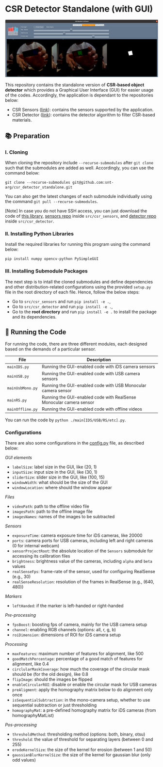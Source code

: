 # CSR Detector Standalone (with GUI)

![Demo](docs/demo.png "Demo")

This repository contains the standalone version of **CSR-based object detector** which provides a Graphical User Interface (GUI) for easier usage of the codes. Accordingly, the application is dependant to the repositories below:

- CSR Sensors ([link](https://github.com/snt-arg/csr_sensors)): contains the sensors supported by the application.
- CSR Detector ([link](https://github.com/snt-arg/csr_detector)): contains the detector algorithm to filter CSR-based materials.

## 📚 Preparation

### I. Cloning

When cloning the repository include `--recurse-submodules` after `git clone` such that the submodules are added as well. Accordingly, you can use the command below:

```
git clone --recurse-submodules git@github.com:snt-arg/csr_detector_standalone.git
```

You can also get the latest changes of each submodule individually using the command `git pull --recurse-submodules`.

[Note] In case you do not have SSH access, you can just download the code of [this library](https://github.com/snt-arg/csr_detector_standalone), [sensors repo](https://github.com/snt-arg/csr_sensors) inside `src/csr_sensors`, and [detector repo](https://github.com/snt-arg/csr_detector) inside `src/csr_detector`.

### II. Installing Python Libraries

Install the required libraries for running this program using the command below:

```
pip install numpy opencv-python PySimpleGUI
```

### III. Installing Submodule Packages

The next step is to intall the cloned submodules and define dependencies and other distribution-related configurations using the provided `setup.py` file in the root directory of each file. Hence, follow the below steps:

- Go to `src/csr_sensors` and run `pip install -e .`,
- Go to `src/csr_detector` and run `pip install -e .`,
- Go to the **root directory** and run `pip install -e .` to install the package and its dependencies.

## 🚀 Running the Code

For running the code, there are three different modules, each designed based on the demands of a particular sensor.

| File             | Description                                                         |
| ---------------- | ------------------------------------------------------------------- |
| `mainIDS.py`     | Running the GUI-enabled code with iDS camera sensors                |
| `mainUSB.py`     | Running the GUI-enabled code with USB camera sensors                |
| `mainUsbMono.py` | Running the GUI-enabled code with USB Monocular camera sensor       |
| `mainRS.py`      | Running the GUI-enabled code with RealSense Monocular camera sensor |
| `mainOffline.py` | Running the GUI-enabled code with offline videos                    |

You can run the code by `python ./main[IDS/USB/RS/etc].py`.

### Configurations

There are also some configurations in the [config.py](config.py) file, as described below:

_GUI elements_

- `labelSize`: label size in the GUI, like (20, 1)
- `inputSize`: input size in the GUI, like (30, 1)
- `sliderSize`: slider size in the GUI, like (100, 15)
- `windowWidth`: what should be the size of the GUI
- `windowLocation`: where should the window appear

_Files_

- `videoPath`: path to the offline video file
- `imagesPath`: path to the offline image file
- `imagesNames`: names of the images to be subtracted

_Sensors_

- `exposureTime`: camera exposure time for iDS cameras, like 20000
- `ports`: camera ports for USB cameras, including left and right cameras (0 for internal webcam)
- `sensorProjectRoot`: the absolute location of the `Sensors` submodule for accessing its calibration files
- `brightness`: brightness value of the cameras, including `alpha` and `beta` values
- `realSenseFps`: frame-rate of the sensor, used for configuring RealSense (e.g., 30)
- `realSenseResolution`: resolution of the frames in RealSense (e.g., (640, 480))

_Markers_

- `leftHanded`: if the marker is left-handed or right-handed

_Pre-processing_

- `fpsBoost`: boosting fps of camera, mainly for the USB camera setup
- `channel`: enabling RGB channels (options: all, r, g, b)
- `roiDimension`: dimensions of ROI for iDS camera setup

_Processing_

- `maxFeatures`: maximum number of features for alignment, like 500
- `goodMatchPercentage`: percentage of a good match of features for alignment, like 0.4
- `circlularMaskCoverage`: how much the coverage of the circular mask should be (for the old design), like 0.8
- `flipImage`: should the images be flipped
- `enableCircularROI`: disable or enable the circular mask for USB cameras
- `preAligment`: apply the homography matrix below to do alignment only once
- `isSequentialSubtraction`: in the mono-camera setup, whether to use sequential subtraction or just thresholding
- `homographyMat`: a pre-defined homography matrix for iDS cameras (from homographyMatList)

_Pos-processing_

- `thresholdMethod`: thresholding method (options: both, binary, otsu)
- `threshold`: the value of threshold for separating layers (between 0 and 255)
- `erodeKernelSize`: the size of the kernel for erosion (between 1 and 50)
- `gaussianBlurKernelSize`: the size of the kernel for gaussian blur (only odd values)

